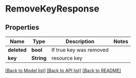 # RemoveKeyResponse

## Properties

Name | Type | Description | Notes
------------ | ------------- | ------------- | -------------
**deleted** | **bool** | If true key was removed | 
**key** | **String** | resource key | 

[[Back to Model list]](../README.md#documentation-for-models) [[Back to API list]](../README.md#documentation-for-api-endpoints) [[Back to README]](../README.md)


